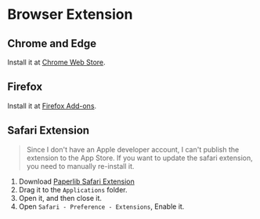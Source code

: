 # Browser Extension

## Chrome and Edge

Install it at [Chrome Web Store](https://chrome.google.com/webstore/detail/paperlib/kgnpnfbjckgddlednhoblgfdfohhapng).

## Firefox

Install it at [Firefox Add-ons](https://addons.mozilla.org/firefox/addon/paperlib/).

## Safari Extension

> Since I don't have an Apple developer account, I can't publish the extension to the App Store. If you want to update the safari extension, you need to manually re-install it.

1. Download [Paperlib Safari Extension](https://objectstorage.uk-london-1.oraclecloud.com/n/lrarf8ozesjn/b/bucket-20220130-2329/o/distribution%2Fsafari_ext%2FPaperlib%20Safari%20Extension.zip)
2. Drag it to the `Applications` folder.
3. Open it, and then close it.
4. Open `Safari - Preference - Extensions`, Enable it.
